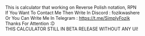 This is calculator that working on Reverse Polish notation, RPN                                                                    
If You Want To Contact Me Then Write In Discord : fozikwashere                                                                
Or You Can Write Me In Telegram : https://t.me/SimplyFozik                                                                                                 
Thanks For Attention :D                                                                                                                                                                                    
THIS CALCULATOR STILL IN BETA RELEASE WITHOUT ANY UI!

